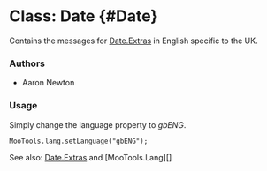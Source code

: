 Class: Date {#Date}
=====================================

Contains the messages for [Date.Extras][] in English specific to the UK.

### Authors

* Aaron Newton

### Usage

Simply change the language property to *gbENG*.

	MooTools.lang.setLanguage("gbENG");

See also: [Date.Extras][] and [MooTools.Lang][]

[FormValidator]: http://www.mootools.net/more/docs/Forms/FormValidator#FormValidator
[Date.Extras]: http://www.mootools.net/more/docs/Native/Date.Extras